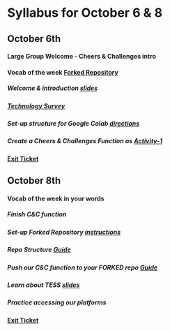 # Syllabus for October 6 & 8


## October 6th
#### Large Group Welcome - Cheers & Challenges intro
#### Vocab of the week [Forked Repository](https://guides.github.com/activities/forking/)
##### Welcome & introduction [slides](https://docs.google.com/presentation/d/1HpVDqOzgoeeHYKegwa3d1GZVaSOUOiJtEJf31BC8jAw/edit?usp=sharing)
##### [Technology Survey](https://forms.gle/mRW6EnpapfhVnuHv8)
##### Set-up structure for Google Colab [directions](https://github.com/deerow22/EscapeEarth/blob/main/overview/SetUp.md)
##### Create a Cheers & Challenges Function as [Activity-1](https://github.com/deerow22/EscapeEarth/blob/main/interns/Activities/Instructions/Activity-1.md)
#### [Exit Ticket](https://docs.google.com/forms/d/e/1FAIpQLSfhexyVY226Fo7eyEtHve_MwAFkbjSh_eVrbftjhPyLBquDqQ/viewform?usp=sf_link)



## October 8th
#### Vocab of the week in your words 
##### Finish C&C function
##### Set-up Forked Repository [instructions](https://github.com/deerow22/EscapeEarth/blob/main/overview/SetUp.md)
##### Repo Structure [Guide](https://docs.google.com/presentation/d/17K2YNLfi6pLq1NOdM7t1RC6cAemHexsx-tGNKwzxHDs/edit?usp=sharing)
##### Push our C&C function to your FORKED repo [Guide](https://github.com/deerow22/EscapeEarth/blob/main/notes/GitHub_help.md)
##### Learn about TESS [slides](https://docs.google.com/presentation/d/1dk_qYQHTaDcJEvmxUe359pyk8SJ34IfWW-8ZgKxolfE/edit?usp=sharing)
##### Practice accessing our platforms
#### [Exit Ticket](https://docs.google.com/forms/d/e/1FAIpQLSfhexyVY226Fo7eyEtHve_MwAFkbjSh_eVrbftjhPyLBquDqQ/viewform?usp=sf_link)
